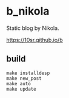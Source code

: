 b_nikola
========


Static blog by Nikola.

<https://10sr.github.io/b>


build
-----


    make installdesp
    make new_post
    make auto
    make update
